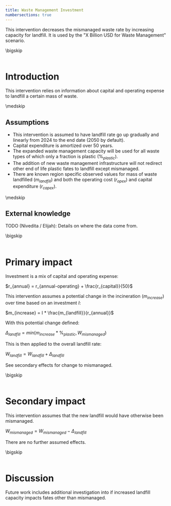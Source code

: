 ```yaml
---
title: Waste Management Investment
numbersections: true
---
```

This intervention decreases the mismanaged waste rate by increasing capacity for landfill. It is used by the "X Billion USD for Waste Management" scenario.

\bigskip
<br>
<br>

# Introduction
This intervention relies on information about capital and operating expense to landfill a certain mass of waste.

\medskip
<br>

## Assumptions

- This intervention is assumed to have landfill rate go up gradually and linearly from 2024 to the end date (2050 by default).
- Capital expenditure is amortized over 50 years.
- The expanded waste management capacity will be used for all waste types of which only a fraction is plastic ($\%_{plastic}$).
- The addition of new waste management infrastructure will not redirect other end of life plastic fates to landfill except mismanaged.
- There are known region specific observed values for mass of waste landfilled ($m_{landfill}$) and both the operating cost ($r_{opex}$) and capital expenditure ($r_{capex}$).

\medskip
<br>

## External knowledge
TODO (Nivedita / Elijah): Details on where the data come from.

\bigskip
<br>
<br>

# Primary impact
Investment is a mix of capital and operating expense:

$r_{annual} = r_{annual-operating} + \frac{r_{capital}}{50}$

This intervention assumes a potential change in the incineration ($m_{increase}$) over time based on an investment $I$:

$m_{increase} = I * \frac{m_{landfill}}{r_{annual}}$

With this potential change defined:

$\Delta_{landfill} = min(m_{increase} * \%_{plastic}, W_{mismanaged})$

This is then applied to the overall landfill rate:

$W_{landfill} = W_{landfill} + \Delta_{landfill}$

See secondary effects for change to mismanaged.

\bigskip
<br>
<br>

# Secondary impact
This intervention assumes that the new landfill would have otherwise been mismanaged.

$W_{mismanaged} = W_{mismanaged} - \Delta_{landfill}$

There are no further assumed effects.

\bigskip
<br>
<br>

# Discussion
Future work includes additional investigation into if increased landfill capacity impacts fates other than mismanaged.